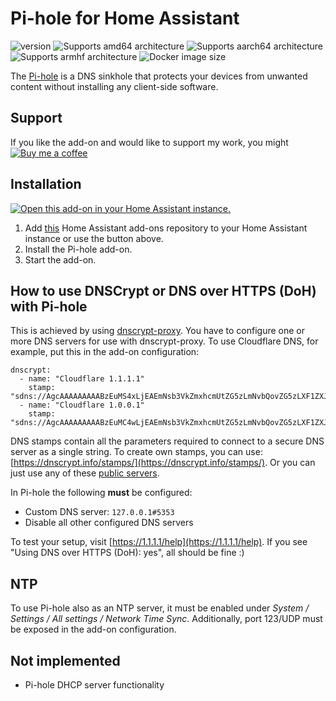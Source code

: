 # Pi-hole for Home Assistant

![version][version-shield]
![Supports amd64 architecture][amd64-shield]
![Supports aarch64 architecture][aarch64-shield]
![Supports armhf architecture][armhf-shield]
![Docker image size][image-size-shield]

The [Pi-hole](https://pi-hole.net/) is a DNS sinkhole that protects your devices from unwanted content without installing any client-side software.

## Support

If you like the add-on and would like to support my work, you might [![Buy me a coffee][coffee-shield]][paypal]

## Installation

[![Open this add-on in your Home Assistant instance.][addon-shield]][addon]

1. Add [this](https://github.com/casperklein/homeassistant-addons) Home Assistant add-ons repository to your Home Assistant instance or use the button above.
1. Install the Pi-hole add-on.
1. Start the add-on.

## How to use DNSCrypt or DNS over HTTPS (DoH) with Pi-hole

This is achieved by using [dnscrypt-proxy](https://github.com/DNSCrypt/dnscrypt-proxy). You have to configure one or more DNS servers for use with dnscrypt-proxy. To use Cloudflare DNS, for example, put this in the add-on configuration:

    dnscrypt:
      - name: "Cloudflare 1.1.1.1"
        stamp: "sdns://AgcAAAAAAAAABzEuMS4xLjEAEmNsb3VkZmxhcmUtZG5zLmNvbQovZG5zLXF1ZXJ5"
      - name: "Cloudflare 1.0.0.1"
        stamp: "sdns://AgcAAAAAAAAABzEuMC4wLjEAEmNsb3VkZmxhcmUtZG5zLmNvbQovZG5zLXF1ZXJ5"

DNS stamps contain all the parameters required to connect to a secure DNS server as a single string. To create own stamps, you can use: [https://dnscrypt.info/stamps/](https://dnscrypt.info/stamps/). Or you can just use any of these [public servers](https://dnscrypt.info/public-servers).

In Pi-hole the following **must** be configured:

- Custom DNS server: `127.0.0.1#5353`
- Disable all other configured DNS servers

To test your setup, visit [https://1.1.1.1/help](https://1.1.1.1/help). If you see "Using DNS over HTTPS (DoH): yes", all should be fine :)

## NTP

To use Pi-hole also as an NTP server, it must be enabled under *System / Settings / All settings / Network Time Sync*. Additionally, port 123/UDP must be exposed in the add-on configuration.

## Not implemented

- Pi-hole DHCP server functionality

[aarch64-shield]: https://img.shields.io/badge/aarch64-yes-blue.svg
[amd64-shield]: https://img.shields.io/badge/amd64-yes-blue.svg
[armhf-shield]: https://img.shields.io/badge/armhf-yes-blue.svg
[armv7-shield]: https://img.shields.io/badge/armv7-yes-blue.svg
[version-shield]: https://img.shields.io/badge/dynamic/json?color=blue&label=version&query=version&url=https%3A%2F%2Fraw.githubusercontent.com%2Fcasperklein%2Fhomeassistant-addons%2Fmaster%2Fpi-hole%2Fconfig.json
[image-size-shield]: https://img.shields.io/docker/image-size/casperklein/homeassistant-pihole/latest
[addon-shield]: https://img.shields.io/badge/Show%20add--on%20on%20my-Home%20Assistant-blue?style=for-the-badge&logo=home-assistant
[addon]: https://my.home-assistant.io/redirect/supervisor_addon/?addon=0da538cf_pihole&repository_url=https%3A%2F%2Fgithub.com%2Fcasperklein%2Fhomeassistant-addons
[coffee-shield]: https://img.shields.io/badge/Buy_me_a_coffee-blue?logo=paypal&color=blue
[paypal]: https://www.paypal.com/donate/?hosted_button_id=7C95GXVEQFE8C
